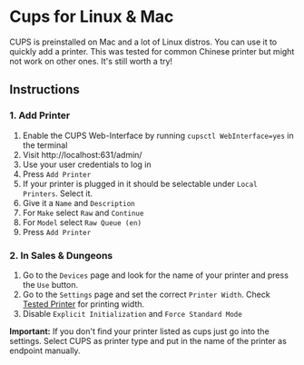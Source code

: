# Cups for Linux & Mac

CUPS is preinstalled on Mac and a lot of Linux distros. You can use it to quickly add a printer. This was tested for common Chinese printer but might not work on other ones. It's still worth a try!

## Instructions

### 1. Add Printer

1. Enable the CUPS Web-Interface by running `cupsctl WebInterface=yes` in the terminal
2. Visit http://localhost:631/admin/
3. Use your user credentials to log in
4. Press `Add Printer`
5. If your printer is plugged in it should be selectable under `Local Printers`. Select it.
6. Give it a `Name` and `Description`
7. For `Make` select `Raw` and `Continue`
8. For `Model` select `Raw Queue (en)`
9. Press `Add Printer`

### 2. In Sales & Dungeons

1. Go to the `Devices` page and look for the name of your printer and press the `Use` button.
2. Go to the `Settings` page and set the correct `Printer Width`. Check [Tested Printer](/docs/printer/models) for printing width.
3. Disable `Explicit Initialization` and `Force Standard Mode`

**Important:** If you don't find your printer listed as cups just go into the settings. Select CUPS as printer type and put in the name of the printer as endpoint manually.

